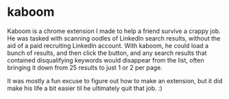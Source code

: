 kaboom
======

Kaboom is a chrome extension I made to help a friend survive a crappy job. He was tasked with scanning oodles of LinkedIn search results, without the aid of a paid recruiting LinkedIn account. With kaboom, he could load a bunch of results, and then click the button, and any search results that contained disqualifying keywords would disappear from the list, often bringing it down from 25 results to just 1 or 2 per page. 

It was mostly a fun excuse to figure out how to make an extension, but it did make his life a bit easier til he ultimately quit that job. :)